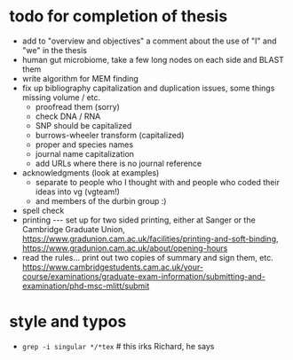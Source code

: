 # todo for completion of thesis

- add to "overview and objectives" a comment about the use of "I" and "we" in the thesis
- human gut microbiome, take a few long nodes on each side and BLAST them
- write algorithm for MEM finding
- fix up bibliography capitalization and duplication issues, some things missing volume / etc.
  - proofread them (sorry)
  - check DNA / RNA
  - SNP should be capitalized
  - burrows-wheeler transform (capitalized)
  - proper and species names
  - journal name capitalization
  - add URLs where there is no journal reference
- acknowledgments (look at examples)
  - separate to people who I thought with and people who coded their ideas into vg (vgteam!)
  - and members of the durbin group :)
- spell check
- printing --- set up for two sided printing, either at Sanger or the Cambridge Graduate Union, https://www.gradunion.cam.ac.uk/facilities/printing-and-soft-binding, https://www.gradunion.cam.ac.uk/about/opening-hours
- read the rules... print out two copies of summary and sign them, etc. https://www.cambridgestudents.cam.ac.uk/your-course/examinations/graduate-exam-information/submitting-and-examination/phd-msc-mlitt/submit

# style and typos

- `grep -i singular */*tex` # this irks Richard, he says
